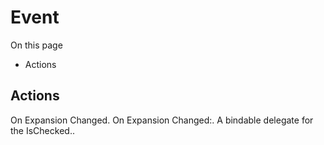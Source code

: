 # Event

On this page 

  * Actions





## Actions

On Expansion Changed. On Expansion Changed:. A bindable delegate for the IsChecked..

